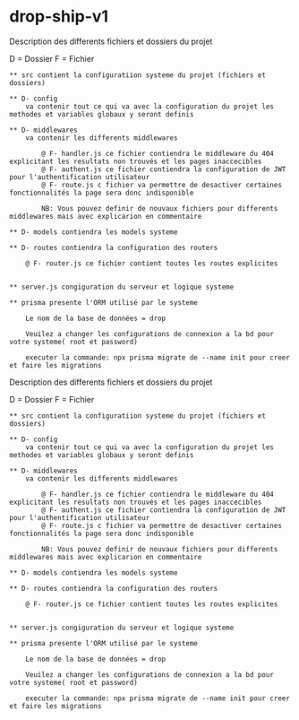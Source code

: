 # drop-ship-v1
Description des differents fichiers et dossiers du projet

D = Dossier
F = Fichier

    ** src contient la configuratiion systeme du projet (fichiers et dossiers)

    ** D- config
        va contenir tout ce qui va avec la configuration du projet les methodes et variables globaux y seront definis

    ** D- middlewares
        va contenir les differents middlewares 

            @ F- handler.js ce fichier contiendra le middleware du 404 explicitant les resultats non trouvés et les pages inaccecibles
            @ F- authent.js ce fichier contiendra la configuration de JWT pour l'authentification utilisateur
            @ F- route.js c fichier va permettre de desactiver certaines fonctionnalités la page sera donc indisponible

            NB: Vous pouvez definir de nouvaux fichiers pour differents middlewares mais avec explicarion en commentaire

    ** D- models contiendra les models systeme

    ** D- routes contiendra la configuration des routers 

        @ F- router.js ce fichier contient toutes les routes explicites


    ** server.js congiguration du serveur et logique systeme

    ** prisma presente l'ORM utilisé par le systeme

        Le nom de la base de données = drop

        Veuilez a changer les configurations de connexion a la bd pour votre systeme( root et password)

        executer la commande: npx prisma migrate de --name init pour creer et faire les migrations

Description des differents fichiers et dossiers du projet

D = Dossier
F = Fichier

    ** src contient la configuratiion systeme du projet (fichiers et dossiers)

    ** D- config
        va contenir tout ce qui va avec la configuration du projet les methodes et variables globaux y seront definis

    ** D- middlewares
        va contenir les differents middlewares 

            @ F- handler.js ce fichier contiendra le middleware du 404 explicitant les resultats non trouvés et les pages inaccecibles
            @ F- authent.js ce fichier contiendra la configuration de JWT pour l'authentification utilisateur
            @ F- route.js c fichier va permettre de desactiver certaines fonctionnalités la page sera donc indisponible

            NB: Vous pouvez definir de nouvaux fichiers pour differents middlewares mais avec explicarion en commentaire

    ** D- models contiendra les models systeme

    ** D- routes contiendra la configuration des routers 

        @ F- router.js ce fichier contient toutes les routes explicites


    ** server.js congiguration du serveur et logique systeme

    ** prisma presente l'ORM utilisé par le systeme

        Le nom de la base de données = drop

        Veuilez a changer les configurations de connexion a la bd pour votre systeme( root et password)

        executer la commande: npx prisma migrate de --name init pour creer et faire les migrations

